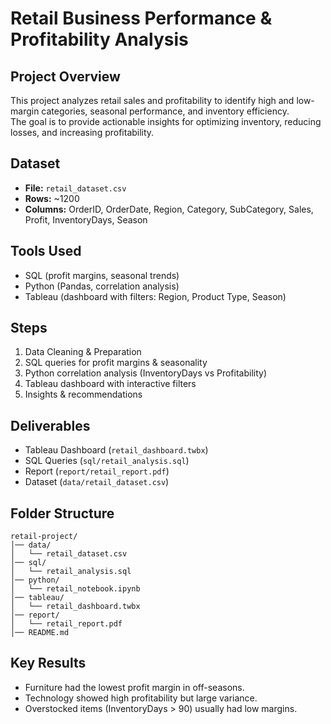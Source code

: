 # Retail Business Performance & Profitability Analysis

## Project Overview
This project analyzes retail sales and profitability to identify high and low-margin categories, seasonal performance, and inventory efficiency.  
The goal is to provide actionable insights for optimizing inventory, reducing losses, and increasing profitability.

## Dataset
- **File:** `retail_dataset.csv`
- **Rows:** ~1200
- **Columns:** OrderID, OrderDate, Region, Category, SubCategory, Sales, Profit, InventoryDays, Season

## Tools Used
- SQL (profit margins, seasonal trends)
- Python (Pandas, correlation analysis)
- Tableau (dashboard with filters: Region, Product Type, Season)

## Steps
1. Data Cleaning & Preparation  
2. SQL queries for profit margins & seasonality  
3. Python correlation analysis (InventoryDays vs Profitability)  
4. Tableau dashboard with interactive filters  
5. Insights & recommendations

## Deliverables
- Tableau Dashboard (`retail_dashboard.twbx`)
- SQL Queries (`sql/retail_analysis.sql`)
- Report (`report/retail_report.pdf`)
- Dataset (`data/retail_dataset.csv`)

## Folder Structure
```
retail-project/
│── data/
│   └── retail_dataset.csv
│── sql/
│   └── retail_analysis.sql
│── python/
│   └── retail_notebook.ipynb
│── tableau/
│   └── retail_dashboard.twbx
│── report/
│   └── retail_report.pdf
│── README.md
```

## Key Results
- Furniture had the lowest profit margin in off-seasons.  
- Technology showed high profitability but large variance.  
- Overstocked items (InventoryDays > 90) usually had low margins.  
